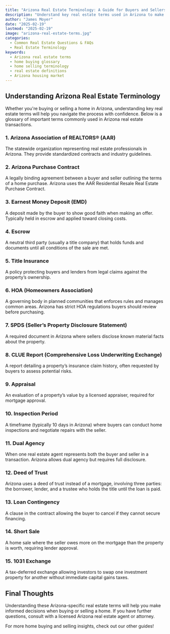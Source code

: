 ```yaml
---
title: "Arizona Real Estate Terminology: A Guide for Buyers and Sellers"
description: "Understand key real estate terms used in Arizona to make informed decisions when buying or selling a home."
author: "James Moyer"
date: "2025-02-19"
lastmod: "2025-02-19"
image: "arizona-real-estate-terms.jpg"
categories:
  - Common Real Estate Questions & FAQs
  - Real Estate Terminology
keywords:
  - Arizona real estate terms
  - home buying glossary
  - home selling terminology
  - real estate definitions
  - Arizona housing market
---
```


## Understanding Arizona Real Estate Terminology  
Whether you're buying or selling a home in Arizona, understanding key real estate terms will help you navigate the process with confidence. Below is a glossary of important terms commonly used in Arizona real estate transactions.

### 1. **Arizona Association of REALTORS® (AAR)**  
The statewide organization representing real estate professionals in Arizona. They provide standardized contracts and industry guidelines.

### 2. **Arizona Purchase Contract**  
A legally binding agreement between a buyer and seller outlining the terms of a home purchase. Arizona uses the AAR Residential Resale Real Estate Purchase Contract.

### 3. **Earnest Money Deposit (EMD)**  
A deposit made by the buyer to show good faith when making an offer. Typically held in escrow and applied toward closing costs.

### 4. **Escrow**  
A neutral third party (usually a title company) that holds funds and documents until all conditions of the sale are met.

### 5. **Title Insurance**  
A policy protecting buyers and lenders from legal claims against the property’s ownership.

### 6. **HOA (Homeowners Association)**  
A governing body in planned communities that enforces rules and manages common areas. Arizona has strict HOA regulations buyers should review before purchasing.

### 7. **SPDS (Seller’s Property Disclosure Statement)**  
A required document in Arizona where sellers disclose known material facts about the property.

### 8. **CLUE Report (Comprehensive Loss Underwriting Exchange)**  
A report detailing a property’s insurance claim history, often requested by buyers to assess potential risks.

### 9. **Appraisal**  
An evaluation of a property’s value by a licensed appraiser, required for mortgage approval.

### 10. **Inspection Period**  
A timeframe (typically 10 days in Arizona) where buyers can conduct home inspections and negotiate repairs with the seller.

### 11. **Dual Agency**  
When one real estate agent represents both the buyer and seller in a transaction. Arizona allows dual agency but requires full disclosure.

### 12. **Deed of Trust**  
Arizona uses a deed of trust instead of a mortgage, involving three parties: the borrower, lender, and a trustee who holds the title until the loan is paid.

### 13. **Loan Contingency**  
A clause in the contract allowing the buyer to cancel if they cannot secure financing.

### 14. **Short Sale**  
A home sale where the seller owes more on the mortgage than the property is worth, requiring lender approval.

### 15. **1031 Exchange**  
A tax-deferred exchange allowing investors to swap one investment property for another without immediate capital gains taxes.

## Final Thoughts  
Understanding these Arizona-specific real estate terms will help you make informed decisions when buying or selling a home. If you have further questions, consult with a licensed Arizona real estate agent or attorney.

For more home buying and selling insights, check out our other guides!
